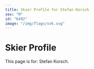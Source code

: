 ```yaml
---
title: Skier Profile for Stefan Korsch
sex: "M"
id: "6492"
image: "/img/flags/svk.svg" 
---
```


# Skier Profile

This page is for: Stefan Korsch.
    